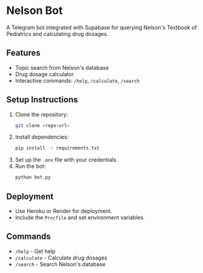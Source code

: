 # Nelson Bot

A Telegram bot integrated with Supabase for querying Nelson's Textbook of Pediatrics and calculating drug dosages.

## Features
- Topic search from Nelson's database
- Drug dosage calculator
- Interactive commands: `/help`, `/calculate`, `/search`

## Setup Instructions
1. Clone the repository:
   ```bash
   git clone <repo-url>
   ```
2. Install dependencies:
   ```bash
   pip install -r requirements.txt
   ```
3. Set up the `.env` file with your credentials.
4. Run the bot:
   ```bash
   python bot.py
   ```

## Deployment
- Use Heroku or Render for deployment.
- Include the `Procfile` and set environment variables.

## Commands
- `/help` - Get help
- `/calculate` - Calculate drug dosages
- `/search` - Search Nelson's database

